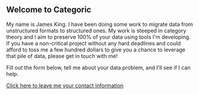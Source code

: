 ## Welcome to Categoric

My name is James King. I have been doing some work to migrate data from unstructured formats to structured ones. My work is steeped in category theory and I aim to preserve 100% of your data using tools I'm developing. If you have a non-critical project without any hard deadlines and could afford to toss me a few hundred dollars to give you a chance to leverage that pile of data, please get in touch with me!

Fill out the form below, tell me about your data problem, and I'll see if I can help.

[Click here to leave me your contact information](https://forms.gle/vgAMYNjZn8vdHqyb7)
